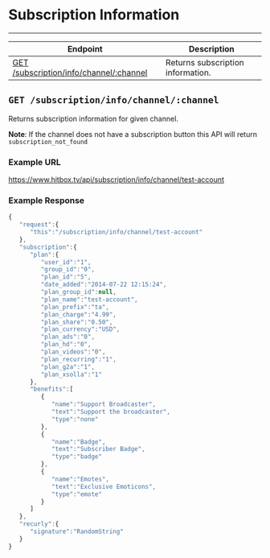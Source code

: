 # Subscription Information
***

| Endpoint | Description |
| ---- | --------------- |
| [GET /subscription/info/channel/:channel](/channel/subscription_info.md#get-subscriptioninfochannelchannel) | Returns subscription information. |

## `GET /subscription/info/channel/:channel`

Returns subscription information for given channel.

**Note**: If the channel does not have a subscription button this API will return `subscription_not_found`

### Example URL

https://www.hitbox.tv/api/subscription/info/channel/test-account

### Example Response 

```javascript
{
   "request":{
      "this":"/subscription/info/channel/test-account"
   },
   "subscription":{
      "plan":{
         "user_id":"1",
         "group_id":"0",
         "plan_id":"5",
         "date_added":"2014-07-22 12:15:24",
         "plan_group_id":null,
         "plan_name":"test-account",
         "plan_prefix":"ta",
         "plan_charge":"4.99",
         "plan_share":"0.50",
         "plan_currency":"USD",
         "plan_ads":"0",
         "plan_hd":"0",
         "plan_videos":"0",
         "plan_recurring":"1",
         "plan_g2a":"1",
         "plan_xsolla":"1"
      },
      "benefits":[
         {
            "name":"Support Broadcaster",
            "text":"Support the broadcaster",
            "type":"none"
         },
         {
            "name":"Badge",
            "text":"Subscriber Badge",
            "type":"badge"
         },
         {
            "name":"Emotes",
            "text":"Exclusive Emoticons",
            "type":"emote"
         }
      ]
   },
   "recurly":{
      "signature":"RandomString"
   }
}
```
